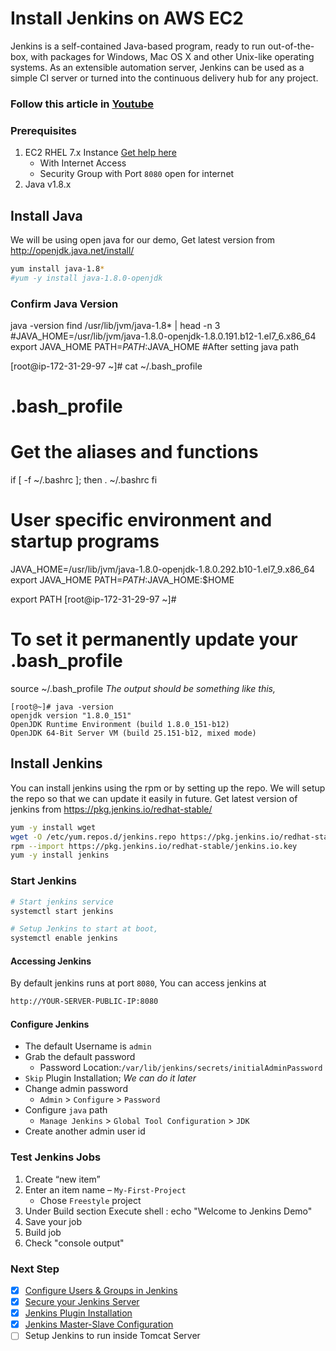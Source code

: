 # Install Jenkins on AWS EC2
Jenkins is a self-contained Java-based program, ready to run out-of-the-box, with packages for Windows, Mac OS X and other Unix-like operating systems. As an extensible automation server, Jenkins can be used as a simple CI server or turned into the continuous delivery hub for any project.

### Follow this article in **[Youtube](https://youtu.be/M32O4Yv0ANc)**

### Prerequisites
1. EC2 RHEL 7.x Instance [Get help here](https://www.youtube.com/watch?v=KDtS6BzJo3A)
   - With Internet Access
   - Security Group with Port `8080` open for internet
1. Java v1.8.x 

## Install Java
We will be using open java for our demo, Get latest version from http://openjdk.java.net/install/
```sh
yum install java-1.8*
#yum -y install java-1.8.0-openjdk
```

### Confirm Java Version
java -version
find /usr/lib/jvm/java-1.8* | head -n 3
#JAVA_HOME=/usr/lib/jvm/java-1.8.0-openjdk-1.8.0.191.b12-1.el7_6.x86_64
export JAVA_HOME
PATH=$PATH:$JAVA_HOME
#After setting java path

[root@ip-172-31-29-97 ~]# cat ~/.bash_profile
# .bash_profile

# Get the aliases and functions
if [ -f ~/.bashrc ]; then
        . ~/.bashrc
fi

# User specific environment and startup programs
JAVA_HOME=/usr/lib/jvm/java-1.8.0-openjdk-1.8.0.292.b10-1.el7_9.x86_64
export JAVA_HOME
PATH=$PATH:$JAVA_HOME:$HOME

export PATH
[root@ip-172-31-29-97 ~]#

# To set it permanently update your .bash_profile
source ~/.bash_profile
_The output should be something like this,_
```
[root@~]# java -version
openjdk version "1.8.0_151"
OpenJDK Runtime Environment (build 1.8.0_151-b12)
OpenJDK 64-Bit Server VM (build 25.151-b12, mixed mode)
```

## Install Jenkins
You can install jenkins using the rpm or by setting up the repo. We will setup the repo so that we can update it easily in future.
Get latest version of jenkins from https://pkg.jenkins.io/redhat-stable/
```sh
yum -y install wget
wget -O /etc/yum.repos.d/jenkins.repo https://pkg.jenkins.io/redhat-stable/jenkins.repo
rpm --import https://pkg.jenkins.io/redhat-stable/jenkins.io.key
yum -y install jenkins
```

### Start Jenkins
```sh
# Start jenkins service
systemctl start jenkins

# Setup Jenkins to start at boot,
systemctl enable jenkins
```

#### Accessing Jenkins
By default jenkins runs at port `8080`, You can access jenkins at
```sh
http://YOUR-SERVER-PUBLIC-IP:8080
```
#### Configure Jenkins
- The default Username is `admin`
- Grab the default password 
  - Password Location:`/var/lib/jenkins/secrets/initialAdminPassword`
- `Skip` Plugin Installation; _We can do it later_
- Change admin password
  - `Admin` > `Configure` > `Password`
- Configure `java` path
  - `Manage Jenkins` > `Global Tool Configuration` > `JDK`  
- Create another admin user id

### Test Jenkins Jobs
1. Create “new item”
1. Enter an item name – `My-First-Project`
   - Chose `Freestyle` project
1. Under Build section
	Execute shell : echo "Welcome to Jenkins Demo"
1. Save your job 
1. Build job
1. Check "console output"

### Next Step
- [x] [Configure Users & Groups in Jenkins](https://youtu.be/jZOqcB32dYM)
- [x] [Secure your Jenkins Server](https://youtu.be/19FmJumnkDc)
- [x] [Jenkins Plugin Installation](https://youtu.be/p_PqPBbjaZ4)
- [x] [Jenkins Master-Slave Configuration](https://youtu.be/hwrYURP4O2k)
- [ ] Setup Jenkins to run inside Tomcat Server
